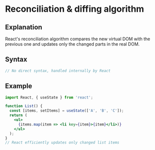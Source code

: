 # Reconciliation & diffing algorithm

## Explanation
React's reconciliation algorithm compares the new virtual DOM with the previous one and updates only the changed parts in the real DOM.

## Syntax
```jsx
// No direct syntax, handled internally by React
```

## Example
```jsx
import React, { useState } from 'react';

function List() {
  const [items, setItems] = useState(['A', 'B', 'C']);
  return (
    <ul>
      {items.map(item => <li key={item}>{item}</li>)}
    </ul>
  );
}
// React efficiently updates only changed list items
``` 